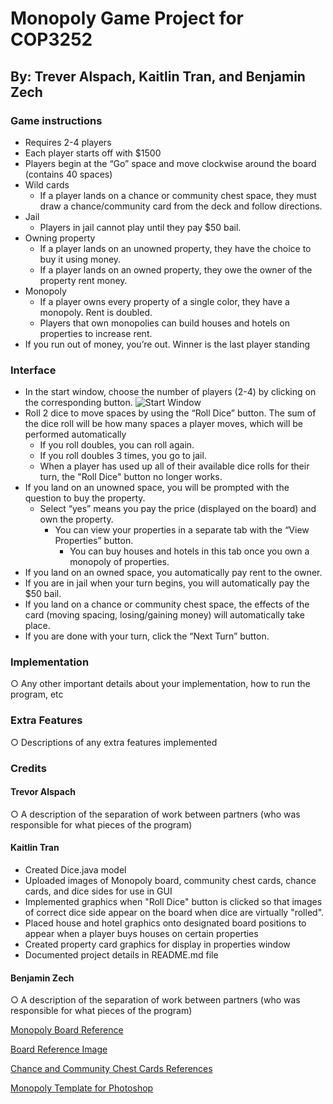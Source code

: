 # Monopoly Game Project for COP3252
## By: Trever Alspach, Kaitlin Tran, and Benjamin Zech

### Game instructions

- Requires 2-4 players
- Each player starts off with $1500
- Players begin at the “Go” space and move clockwise around the board (contains 40 spaces)
- Wild cards
  - If a player lands on a chance or community chest space, they must draw a chance/community card from the deck and follow directions.
- Jail
  - Players in jail cannot play until they pay $50 bail.
- Owning property
  - If a player lands on an unowned property, they have the choice to buy it using money.
  - If a player lands on an owned property, they owe the owner of the property rent money.
- Monopoly
  - If a player owns every property of a single color, they have a monopoly. Rent is doubled.
  - Players that own monopolies can build houses and hotels on properties to increase rent.
- If you run out of money, you’re out. Winner is the last player standing

### Interface

- In the start window, choose the number of players (2-4) by clicking on the corresponding button.
![Start Window](https://myoctocat.com/assets/images/base-octocat.svg)
- Roll 2 dice to move spaces by using the “Roll Dice” button. The sum of the dice roll will be how many spaces a player moves, which will be performed automatically
  - If you roll doubles, you can roll again.
  - If you roll doubles 3 times, you go to jail.
  - When a player has used up all of their available dice rolls for their turn, the "Roll Dice" button no longer works.
- If you land on an unowned space, you will be prompted with the question to buy the property.
  - Select “yes” means you pay the price (displayed on the board) and own the property.
    - You can view your properties in a separate tab with the “View Properties” button.
      - You can buy houses and hotels in this tab once you own a monopoly of properties.
- If you land on an owned space, you automatically pay rent to the owner.
- If you are in jail when your turn begins, you will automatically pay the $50 bail.
- If you land on a chance or community chest space, the effects of the card (moving spacing, losing/gaining money) will automatically take place.
- If you are done with your turn, click the “Next Turn” button.

### Implementation

○ Any other important details about your implementation, how to run the program, etc

### Extra Features

○ Descriptions of any extra features implemented

### Credits

#### Trevor Alspach

○ A description of the separation of work between partners (who was responsible for what
pieces of the program)

#### Kaitlin Tran

- Created Dice.java model
- Uploaded images of Monopoly board, community chest cards, chance cards, and dice sides for use in GUI
- Implemented graphics when "Roll Dice" button is clicked so that images of correct dice side appear on the board when dice are virtually "rolled".
- Placed house and hotel graphics onto designated board positions to appear when a player buys houses on certain properties
- Created property card graphics for display in properties window
- Documented project details in README.md file

#### Benjamin Zech

○ A description of the separation of work between partners (who was responsible for what
pieces of the program)

[Monopoly Board Reference](https://www.amazon.com/Hasbro-00009-482-Monopoly-Board/dp/B00CV5PN2W)

[Board Reference Image](SampleMonopolyBoard.jpg)

[Chance and Community Chest Cards References](https://www.monopolyland.com/list-monopoly-chance-community-chest-cards/)

[Monopoly Template for Photoshop](https://bradfrost.com/blog/post/monopoly-photoshop-template/)
